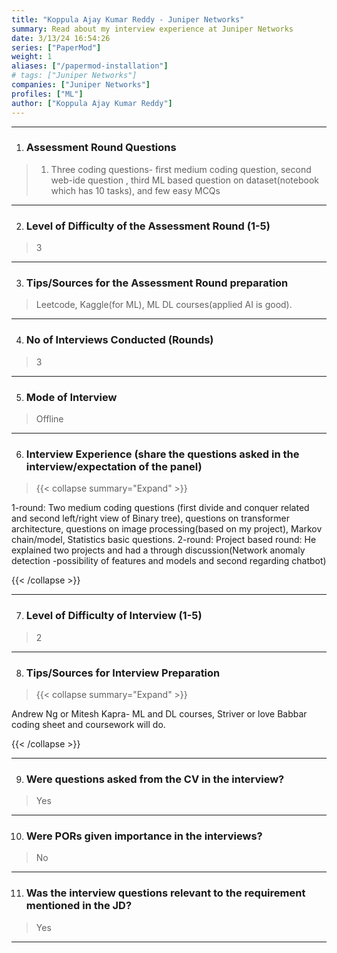 ```yaml
---
title: "Koppula Ajay Kumar Reddy - Juniper Networks"
summary: Read about my interview experience at Juniper Networks
date: 3/13/24 16:54:26
series: ["PaperMod"]
weight: 1
aliases: ["/papermod-installation"]
# tags: ["Juniper Networks"]
companies: ["Juniper Networks"]
profiles: ["ML"]
author: ["Koppula Ajay Kumar Reddy"]
---
```

---
1. ### Assessment Round Questions

> 1) Three coding questions- first medium coding question, second web-ide question , third ML based question on dataset(notebook which has 10 tasks), and few easy MCQs

---

2. ### Level of Difficulty of the Assessment Round (1-5)

> 3

---

3. ### Tips/Sources for the Assessment Round preparation

> Leetcode, Kaggle(for ML), ML DL courses(applied AI is good).

---

4. ### No of Interviews Conducted (Rounds)

> 3

---

5. ### Mode of Interview

> Offline

---

6. ### Interview Experience (share the questions asked in the interview/expectation of the panel)

> {{< collapse summary="Expand" >}}

1-round: Two medium coding questions (first divide and conquer related and second left/right view of Binary tree), questions on transformer architecture, questions on image processing(based on my project), Markov chain/model, Statistics basic questions. 2-round: Project based round: He explained two projects and had a through discussion(Network anomaly detection -possibility of features and models and second regarding chatbot)

{{< /collapse >}}

---

7. ### Level of Difficulty of Interview (1-5)

> 2

---

8. ### Tips/Sources for Interview Preparation

> {{< collapse summary="Expand" >}}

Andrew Ng or Mitesh Kapra- ML and DL courses, Striver or love Babbar coding sheet and coursework will do.

{{< /collapse >}}

---

9. ### Were questions asked from the CV in the interview?

> Yes

---

10. ### Were PORs given importance in the interviews?

> No

---

11. ### Was the interview questions relevant to the requirement mentioned in the JD?

> Yes

---

